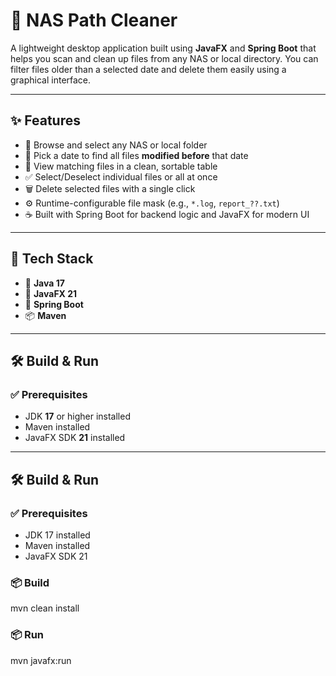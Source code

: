 # 📂 NAS Path Cleaner

A lightweight desktop application built using **JavaFX** and **Spring Boot** that helps you scan and clean up files from any NAS or local directory. You can filter files older than a selected date and delete them easily using a graphical interface.

---

## ✨ Features

- 📁 Browse and select any NAS or local folder  
- 📅 Pick a date to find all files **modified before** that date  
- 🧾 View matching files in a clean, sortable table  
- ✅ Select/Deselect individual files or all at once  
- 🗑️ Delete selected files with a single click  
- ⚙️ Runtime-configurable file mask (e.g., `*.log`, `report_??.txt`)  
- ☕ Built with Spring Boot for backend logic and JavaFX for modern UI  

---

## 🚀 Tech Stack

- 🧠 **Java 17**
- 🎨 **JavaFX 21**
- 🔧 **Spring Boot**
- 📦 **Maven**

---

## 🛠️ Build & Run

### ✅ Prerequisites

- JDK **17** or higher installed  
- Maven installed  
- JavaFX SDK **21** installed


---

## 🛠️ Build & Run

### ✅ Prerequisites

- JDK 17 installed
- Maven installed
- JavaFX SDK 21

### 📦 Build

mvn clean install

### 📦 Run

mvn javafx:run